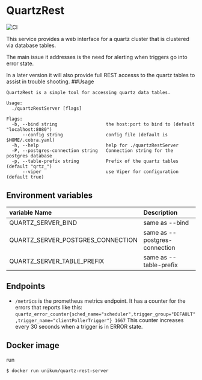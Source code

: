 # QuartzRest
![CI](https://github.com/UnikumAB/quartzRest/workflows/CI/badge.svg)

This service provides a web interface for a quartz cluster that is clustered via database tables. 

The main issue it addresses is the need for alerting when triggers go into error state.

In a later version it will also provide full REST accesss to the quartz tables to assist in trouble shooting. 
##Usage
```
QuartzRest is a simple tool for accessing quartz data tables.

Usage:
  ./quartzRestServer [flags]

Flags:
  -b, --bind string                  the host:port to bind to (default "localhost:8080")
      --config string                config file (default is $HOME/.cobra.yaml)
  -h, --help                         help for ./quartzRestServer
  -P, --postgres-connection string   Connection string for the postgres database
  -p, --table-prefix string          Prefix of the quartz tables (default "qrtz_")
      --viper                        use Viper for configuration (default true)
```
## Environment variables

| variable Name| Description |
|:----|:----|
| QUARTZ_SERVER_BIND | same as --bind | 
| QUARTZ_SERVER_POSTGRES_CONNECTION| same as --postgres-connection |
| QUARTZ_SERVER_TABLE_PREFIX | same as --table-prefix |

## Endpoints

- `/metrics` is the prometheus metrics endpoint. It has a counter for the errors that reports like this: `quartz_error_counter{sched_name="scheduler",trigger_group="DEFAULT",trigger_name="clientPollerTrigger"} 1667`
This counter increases every 30 seconds when a trigger is in ERROR state.

## Docker image
run 
```
$ docker run unikum/quartz-rest-server
```
